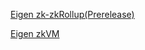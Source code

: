 <p hidden>
[Eigen Network Whitepaper v1](https://github.com/0xEigenLabs/0xeigenlabs.github.io/blob/main/docs/whitepaper/Eigen_Network_Whitepaper_v1.0.pdf)
</p>

[Eigen zk-zkRollup(Prerelease)](https://docs.google.com/viewer?url=https://raw.githubusercontent.com/0xEigenLabs/0xEigenLabs.github.io/main/docs/whitepaper/Eigen_ZKZRU_yellowpaper.pdf)

[Eigen zkVM](https://docs.google.com/viewer?url=https://raw.githubusercontent.com/0xEigenLabs/0xEigenLabs.github.io/main/docs/whitepaper/Eigen_zkVM.pdf)
